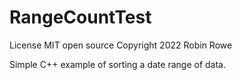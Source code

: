 # RangeCountTest
License MIT open source
Copyright 2022 Robin Rowe

Simple C++ example of sorting a date range of data.
